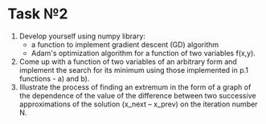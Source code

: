 # Task №2
1. Develop yourself using numpy library: 
    - a function to implement gradient descent (GD) algorithm 
    - Adam's optimization algorithm 
for a function of two variables f(x,y).
2. Come up with a function of two variables of an arbitrary form and implement the search for its minimum using those implemented in p.1 functions - a) and b).
3. Illustrate the process of finding an extremum in the form of a graph of the dependence of the value of the difference between two successive approximations of the solution (x_next – x_prev) on the iteration number N.
